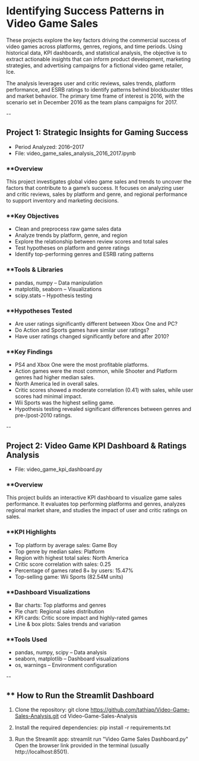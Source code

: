 # Identifying Success Patterns in Video Game Sales

These projects explore the key factors driving the commercial success of video games across platforms, genres, regions, and time periods. Using historical data, KPI dashboards, and statistical analysis, the objective is to extract actionable insights that can inform product development, marketing strategies, and advertising campaigns for a fictional video game retailer, Ice.

The analysis leverages user and critic reviews, sales trends, platform performance, and ESRB ratings to identify patterns behind blockbuster titles and market behavior. The primary time frame of interest is 2016, with the scenario set in December 2016 as the team plans campaigns for 2017.

--

## Project 1: Strategic Insights for Gaming Success
- Period Analyzed: 2016–2017
- File: video_game_sales_analysis_2016_2017.ipynb

### **Overview
This project investigates global video game sales and trends to uncover the factors that contribute to a game’s success. It focuses on analyzing user and critic reviews, sales by platform and genre, and regional performance to support inventory and marketing decisions.

### **Key Objectives
- Clean and preprocess raw game sales data
- Analyze trends by platform, genre, and region
- Explore the relationship between review scores and total sales
- Test hypotheses on platform and genre ratings
- Identify top-performing genres and ESRB rating patterns

### **Tools & Libraries
- pandas, numpy – Data manipulation
- matplotlib, seaborn – Visualizations
- scipy.stats – Hypothesis testing

### **Hypotheses Tested
- Are user ratings significantly different between Xbox One and PC?
- Do Action and Sports games have similar user ratings?
- Have user ratings changed significantly before and after 2010?

### **Key Findings
- PS4 and Xbox One were the most profitable platforms.
- Action games were the most common, while Shooter and Platform genres had higher median sales.
- North America led in overall sales.
- Critic scores showed a moderate correlation (0.41) with sales, while user scores had minimal impact.
- Wii Sports was the highest selling game.
- Hypothesis testing revealed significant differences between genres and pre-/post-2010 ratings.

--

## Project 2: Video Game KPI Dashboard & Ratings Analysis
- File: video_game_kpi_dashboard.py

### **Overview
This project builds an interactive KPI dashboard to visualize game sales performance. It evaluates top performing platforms and genres, analyzes regional market share, and studies the impact of user and critic ratings on sales.

### **KPI Highlights
- Top platform by average sales: Game Boy
- Top genre by median sales: Platform
- Region with highest total sales: North America
- Critic score correlation with sales: 0.25
- Percentage of games rated 8+ by users: 15.47%
- Top-selling game: Wii Sports (82.54M units)

### **Dashboard Visualizations
- Bar charts: Top platforms and genres
- Pie chart: Regional sales distribution
- KPI cards: Critic score impact and highly-rated games
- Line & box plots: Sales trends and variation

### **Tools Used
- pandas, numpy, scipy – Data analysis
- seaborn, matplotlib – Dashboard visualizations
- os, warnings – Environment configuration

--
## ** How to Run the Streamlit Dashboard
1. Clone the repository:
  git clone https://github.com/tathiap/Video-Game-Sales-Analysis.git
  cd Video-Game-Sales-Analysis

2. Install the required dependencies:
  pip install -r requirements.txt
  
3. Run the Streamlit app:
  streamlit run "Video Game Sales Dashboard.py"
  Open the browser link provided in the terminal (usually http://localhost:8501).
